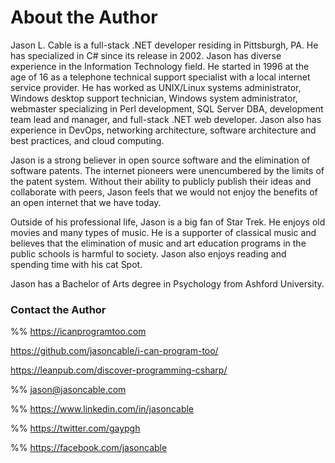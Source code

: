 # About the Author

Jason L. Cable is a full-stack .NET developer residing in Pittsburgh, PA.  He has specialized in C# since its release in 2002.  Jason has diverse experience in the Information Technology field.  He started in 1996 at the age of 16 as a telephone technical support specialist with a local internet service provider.  He has worked as UNIX/Linux systems administrator, Windows desktop support technician, Windows system administrator, webmaster specializing in Perl development, SQL Server DBA, development team lead and manager, and full-stack .NET web developer.  Jason also has experience in DevOps, networking architecture, software architecture and best practices, and cloud computing.

Jason is a strong believer in open source software and the elimination of software patents.  The internet pioneers were unencumbered by the limits of the patent system.  Without their ability to publicly publish their ideas and collaborate with peers, Jason feels that we would not enjoy the benefits of an open internet that we have today.

Outside of his professional life, Jason is a big fan of Star Trek.  He enjoys old movies and many types of music.  He is a supporter of classical music and believes that the elimination of music and art education programs in the public schools is harmful to society.  Jason also enjoys reading and spending time with his cat Spot.

Jason has a Bachelor of Arts degree in Psychology from Ashford University.

### Contact the Author

%% <https://icanprogramtoo.com>

<https://github.com/jasoncable/i-can-program-too/>

<https://leanpub.com/discover-programming-csharp/>

%% <jason@jasoncable.com>

%% <https://www.linkedin.com/in/jasoncable>

%% <https://twitter.com/gaypgh>

%% <https://facebook.com/jasoncable>
